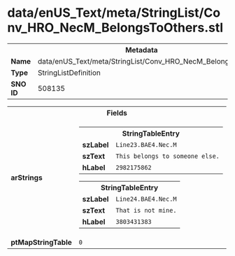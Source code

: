 <h1>data/enUS_Text/meta/StringList/Conv_HRO_NecM_BelongsToOthers.stl</h1><table><tr><th colspan="100%">Metadata</th></tr><tr><td><b>Name</b></td><td>data/enUS_Text/meta/StringList/Conv_HRO_NecM_BelongsToOthers.stl</td></tr><tr><td><b>Type</b></td><td>StringListDefinition</td></tr><tr><td><b>SNO ID</b></td><td>508135</td></tr></table>

<table><tr><th colspan="100%">Fields</th></tr><tr><td><b>arStrings</b></td><td><table><tr><th colspan="100%">StringTableEntry</th></tr><tr><td><b>szLabel</b></td><td><code>Line23.BAE4.Nec.M</code></td></tr><tr><td><b>szText</b></td><td><code>This belongs to someone else.</code></td></tr><tr><td><b>hLabel</b></td><td><code>2982175862</code></td></tr></table>


<table><tr><th colspan="100%">StringTableEntry</th></tr><tr><td><b>szLabel</b></td><td><code>Line24.BAE4.Nec.M</code></td></tr><tr><td><b>szText</b></td><td><code>That is not mine.</code></td></tr><tr><td><b>hLabel</b></td><td><code>3803431383</code></td></tr></table>


</td></tr><tr><td><b>ptMapStringTable</b></td><td><code>0</code></td></tr></table>

